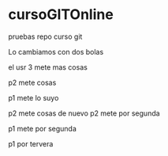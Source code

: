 # cursoGITOnline
pruebas repo curso git 

Lo cambiamos con dos bolas

el usr 3 mete mas cosas

p2 mete cosas

p1 mete lo suyo 

p2 mete cosas de nuevo
p2 mete por segunda

p1 mete por segunda


p1 por tervera
